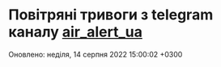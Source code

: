 # Повітряні тривоги з telegram каналу [air_alert_ua](https://t.me/air_alert_ua)

Оновлено:
неділя, 14 серпня 2022 15:00:02 +0300
